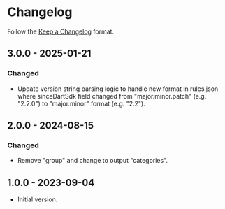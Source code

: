 # Changelog

Follow the [Keep a Changelog] format.

## 3.0.0 - 2025-01-21

### Changed

- Update version string parsing logic to handle new format in rules.json where sinceDartSdk field changed from "major.minor.patch" (e.g. "2.2.0") to "major.minor" format (e.g. "2.2").

## 2.0.0 - 2024-08-15

### Changed

- Remove "group" and change to output "categories".

## 1.0.0 - 2023-09-04

- Initial version.

<!-- Links -->

[Keep a Changelog]: https://keepachangelog.com
